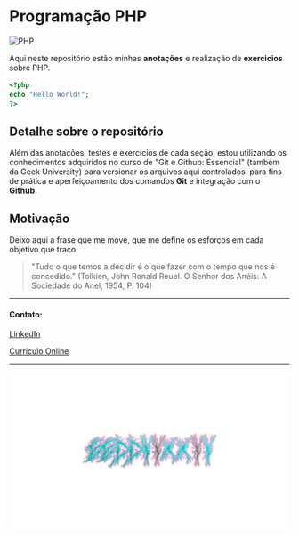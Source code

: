 # Programação PHP

![PHP](https://img.shields.io/badge/php-%23777BB4.svg?style=for-the-badge&logo=php&logoColor=white)

Aqui neste repositório estão minhas **anotações** e realização de **exercicios** sobre PHP.

```php
<?php
echo "Hello World!";
?>
```

## Detalhe sobre o repositório

Além das anotações, testes e exercícios de cada seção, estou utilizando os
conhecimentos adquiridos no curso de "Git e Github: Essencial" (também da Geek University)
para versionar os arquivos aqui controlados, para fins  de prática e aperfeiçoamento dos
comandos **Git** e integração com o **Github**.

## Motivação

Deixo aqui a frase que me move, que me define os esforços em cada objetivo que traço:

> "Tudo o que temos a decidir é o que fazer com o tempo que nos é concedido."
> (Tolkien, John Ronald Reuel. O Senhor dos Anéis: A Sociedade do Anel, 1954, P. 104)

---

#### Contato:

[LinkedIn](https://www.linkedin.com/in/eeddyyxxyy/ "Para contato profissional")

[Currículo Online](https://eddyyxxyy.github.io/#home "Realizado no curso de Git e Github: Essencial")

---

![Eddy](logo.png)